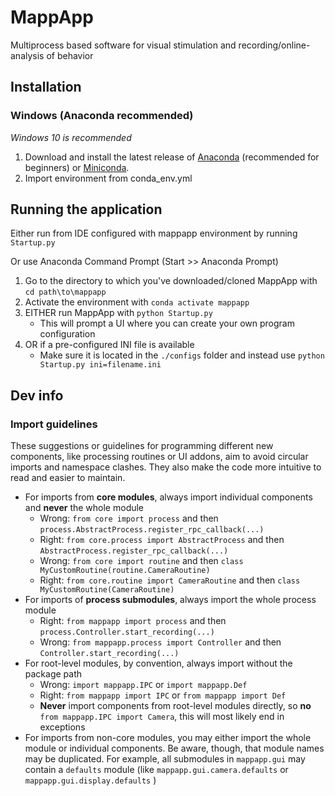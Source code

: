 # MappApp
Multiprocess based software for visual stimulation and recording/online-analysis of behavior


## Installation

### Windows (Anaconda recommended)

*Windows 10 is recommended*

1. Download and install the latest release of [Anaconda](https://www.anaconda.com/distribution/) (recommended for beginners) or [Miniconda](https://docs.conda.io/en/latest/miniconda.html).
2. Import environment from conda_env.yml 
## Running the application
 
Either run from IDE configured with mappapp environment by running `Startup.py`

Or use Anaconda Command Prompt (Start >> Anaconda Prompt)
1. Go to the directory to which you've downloaded/cloned MappApp with `cd path\to\mappapp`
2. Activate the environment with `conda activate mappapp`
3. EITHER run MappApp with `python Startup.py`
    * This will prompt a UI where you can create your own program configuration
4. OR if a pre-configured INI file is available
    * Make sure it is located in the `./configs` folder and instead use `python Startup.py ini=filename.ini` 


## Dev info
### Import guidelines
These suggestions or guidelines for programming different new components, like processing routines or UI addons, aim to avoid circular imports and namespace clashes. 
They also make the code more intuitive to read and easier to maintain.
* For imports from **core modules**, always import individual components and **never** the whole module
    * Wrong: `from core import process` and then `process.AbstractProcess.register_rpc_callback(...)`
    * Right: `from core.process import AbstractProcess` and then `AbstractProcess.register_rpc_callback(...)`
    * Wrong: `from core import routine` and then `class MyCustomRoutine(routine.CameraRoutine)`
    * Right: `from core.routine import CameraRoutine`  and then `class MyCustomRoutine(CameraRoutine)`
* For imports of **process submodules**, always import the whole process module
    * Right: `from mappapp import process` and then `process.Controller.start_recording(...)`
    * Wrong: `from mappapp.process import Controller` and then `Controller.start_recording(...)`
* For root-level modules, by convention, always import without the package path
    * Wrong: `import mappapp.IPC` or `import mappapp.Def`
    * Right: `from mappapp import IPC` or `from mappapp import Def`
    * **Never** import components from root-level modules directly, so **no** `from mappapp.IPC import Camera`, this will most likely end in exceptions
* For imports from non-core modules, you may either import the whole module or individual components. 
  Be aware, though, that module names may be duplicated. For example, all submodules in `mappapp.gui` may contain a `defaults` module (like `mappapp.gui.camera.defaults` or `mappapp.gui.display.defaults` )
